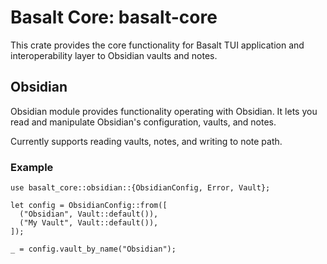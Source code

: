 # Basalt Core: basalt-core

This crate provides the core functionality for Basalt TUI application and
interoperability layer to Obsidian vaults and notes.

## Obsidian

Obsidian module provides functionality operating with Obsidian. It lets you
read and manipulate Obsidian's configuration, vaults, and notes.

Currently supports reading vaults, notes, and writing to note path.

### Example

```
use basalt_core::obsidian::{ObsidianConfig, Error, Vault};

let config = ObsidianConfig::from([
  ("Obsidian", Vault::default()),
  ("My Vault", Vault::default()),
]);

_ = config.vault_by_name("Obsidian");
```
